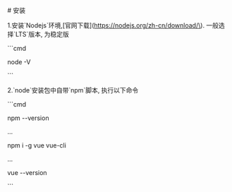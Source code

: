 \# 安装



1.安装\`Nodejs\`环境,\[官网下载\]\(https://nodejs.org/zh-cn/download/\). 一般选择\`LTS\`版本, 为稳定版

\`\`\`cmd

node -V

\`\`\`

  


2.\`node\`安装包中自带\`npm\`脚本, 执行以下命令

\`\`\`cmd

npm --version

...



npm i -g vue vue-cli

...

vue --version

\`\`\`

  



